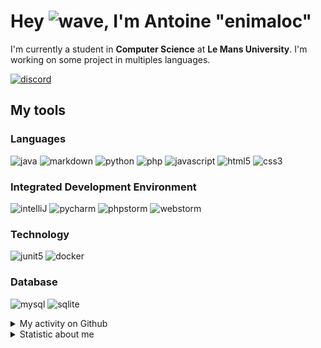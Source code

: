 # Hey ![wave], I'm Antoine "enimaloc"

I'm currently a student in **Computer Science** at **Le Mans University**. I'm working on some project in multiples
languages.

[![discord]](https://discord.com/users/136200628509605888)
## My tools

### Languages
![java] ![markdown] ![python] ![php] ![javascript] ![html5] ![css3]

### Integrated Development Environment
![intelliJ] ![pycharm] ![phpstorm]  ![webstorm]

### Technology
![junit5] ![docker]

### Database
![mysql] ![sqlite]

<details>
<summary>My activity on Github</summary>

<!--RECENT_ACTIVITY:last_update-->
> Last Updated: 27/06 17:16 (Europe/Paris)
<!--RECENT_ACTIVITY:last_update_end-->
<!--RECENT_ACTIVITY:start-->
1. ![prMerged] Merged PR [`#3`](https://github.com/enimaloc/esportlinebot/pull/3) in [enimaloc/esportlinebot](https://github.com/enimaloc/esportlinebot)
2. ![prMerged] Merged PR [`#4`](https://github.com/enimaloc/esportlinebot/pull/4) in [enimaloc/esportlinebot](https://github.com/enimaloc/esportlinebot)
3. ![prOpened] Opened PR [`#4`](https://github.com/enimaloc/esportlinebot/pull/4) in [enimaloc/esportlinebot](https://github.com/enimaloc/esportlinebot)
4. ![prOpened] Opened PR [`#3`](https://github.com/enimaloc/esportlinebot/pull/3) in [enimaloc/esportlinebot](https://github.com/enimaloc/esportlinebot)
5. ![repoCreated] Created repository [KuiperMC/.github](https://github.com/KuiperMC/.github)
6. ![prMerged] Merged PR [`#1`](https://github.com/enimaloc/skills-introduction-to-github/pull/1) in [enimaloc/skills-introduction-to-github](https://github.com/enimaloc/skills-introduction-to-github)
7. ![prOpened] Opened PR [`#1`](https://github.com/enimaloc/skills-introduction-to-github/pull/1) in [enimaloc/skills-introduction-to-github](https://github.com/enimaloc/skills-introduction-to-github)
8. ![repoCreated] Created repository [enimaloc/skills-introduction-to-github](https://github.com/enimaloc/skills-introduction-to-github)
9. ![fork] Forked [`enimaloc/reposilite`](https://github.com/enimaloc/reposilite) from [dzikoysk/reposilite](https://github.com/dzikoysk/reposilite)
10. ![issueOpened] Opened issue [`#1825`](https://github.com/dzikoysk/reposilite/issues/1825) in [dzikoysk/reposilite](https://github.com/dzikoysk/reposilite)
<!--RECENT_ACTIVITY:end-->

</details>

<details>
<summary>Statistic about me</summary>

<p align="center">
<a href="https://wakatime.com/@enimaloc">
<img src="https://github-readme-stats.vercel.app/api/wakatime?username=enimaloc&theme=dark&hide_border=true&hide_title=true&layout=compact" alt="enimaloc's wakatime stats">
</a>
</p>

<!--START_SECTION:waka-->
![Code Time](http://img.shields.io/badge/Code%20Time-2%2C661%20hrs%2051%20mins-blue)

**🐱 My GitHub Data** 

> 📦 17.2 kB Used in GitHub's Storage 
 > 
> 🏆 179 Contributions in the Year 2023
 > 
> 🚫 Not Opted to Hire
 > 
> 📜 42 Public Repositories 
 > 
> 🔑 17 Private Repositories 
 > 

 Last Updated on 27/06/2023 12:34:57 UTC
<!--END_SECTION:waka-->

</details>

<!-- Icons -->
[wave]: https://cdn.jsdelivr.net/gh/Readme-Workflows/Readme-Icons@1.1.0/icons/gifs/wave.gif

<!-- Badges -->
[issueOpened]: https://cdn.jsdelivr.net/gh/Readme-Workflows/Readme-Icons@main/icons/octicons/IssueOpened.svg
[issueClosed]: https://cdn.jsdelivr.net/gh/Readme-Workflows/Readme-Icons@main/icons/octicons/IssueClosed.svg

[prOpened]: https://cdn.jsdelivr.net/gh/Readme-Workflows/Readme-Icons@main/icons/octicons/PullRequestOpened.svg
[prClosed]: https://cdn.jsdelivr.net/gh/Readme-Workflows/Readme-Icons@main/icons/octicons/PullRequestClosed.svg
[prMerged]: https://cdn.jsdelivr.net/gh/Readme-Workflows/Readme-Icons@main/icons/octicons/PullRequestMerged.svg

[comment]: https://cdn.jsdelivr.net/gh/Readme-Workflows/Readme-Icons@main/icons/octicons/Comment.svg

[changesRequested]: https://cdn.jsdelivr.net/gh/Readme-Workflows/Readme-Icons@main/icons/octicons/RequestedChanges.svg
[approved]: https://cdn.jsdelivr.net/gh/Readme-Workflows/Readme-Icons@main/icons/octicons/ApprovedChanges.svg

[repoCreated]: https://cdn.jsdelivr.net/gh/Readme-Workflows/Readme-Icons@main/icons/octicons/Repository.svg
[newRelease]: https://cdn.jsdelivr.net/gh/Readme-Workflows/Readme-Icons@main/icons/octicons/Release.svg
[star]: https://cdn.jsdelivr.net/gh/Readme-Workflows/Readme-Icons@main/icons/octicons/StarredRepository.svg
[wiki]: https://cdn.jsdelivr.net/gh/Readme-Workflows/Readme-Icons@main/icons/octicons/Wiki.svg
[fork]: https://cdn.jsdelivr.net/gh/Readme-Workflows/Readme-Icons@main/icons/octicons/ForkedRepository.svg
[people]: https://cdn.jsdelivr.net/gh/Readme-Workflows/Readme-Icons@main/icons/octicons/People.svg

<!-- Meta Badge -->
[junit5]: https://img.shields.io/badge/JUnit5-323330?style=for-the-badge&logo=junit5

<!--- https://github.com/alexandresanlim/Badges4-README.md-Profile#-group- -->
[discord]: https://img.shields.io/badge/Discord-323330?style=for-the-badge&logo=discord

<!--- https://github.com/alexandresanlim/Badges4-README.md-Profile#-languages- -->
[java]: https://img.shields.io/badge/Java-323330?style=for-the-badge&logo=java
[python]: https://img.shields.io/badge/Python-323330?style=for-the-badge&logo=python
[php]: https://img.shields.io/badge/PHP-323330?style=for-the-badge&logo=php
[javascript]: https://img.shields.io/badge/JavaScript-323330?style=for-the-badge&logo=javascript
[html5]: https://img.shields.io/badge/HTML5-323330?style=for-the-badge&logo=html5
[css3]: https://img.shields.io/badge/CSS3-323330?style=for-the-badge&logo=css3

<!--- https://github.com/alexandresanlim/Badges4-README.md-Profile#-database- -->
[mysql]: https://img.shields.io/badge/MySQL-323330?style=for-the-badge&logo=mysql
[sqlite]: https://img.shields.io/badge/SQLite-323330?style=for-the-badge&logo=sqlite

<!--- https://github.com/alexandresanlim/Badges4-README.md-Profile#-frameworks- -->
[markdown]: https://img.shields.io/badge/Markdown-323330?style=for-the-badge&logo=markdown
[docker]: https://img.shields.io/badge/Docker-323330?style=for-the-badge&logo=docker

<!--- https://github.com/alexandresanlim/Badges4-README.md-Profile#-ide- -->
[intelliJ]: https://img.shields.io/badge/IntelliJIDEA-323330.svg?style=for-the-badge&logo=intellij-idea
[pycharm]: https://img.shields.io/badge/PyCharm-323330.svg?&style=for-the-badge&logo=PyCharm
[phpstorm]: http://img.shields.io/badge/-PHPStorm-323330?style=for-the-badge&logo=phpstorm
[webstorm]: https://img.shields.io/badge/WebStorm-323330?style=for-the-badge&logo=WebStorm